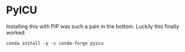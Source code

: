 # PyICU

Installing this with PIP was such a pain in the bottom. Luckily this finally worked:

    conda install -y -c conda-forge pyicu
